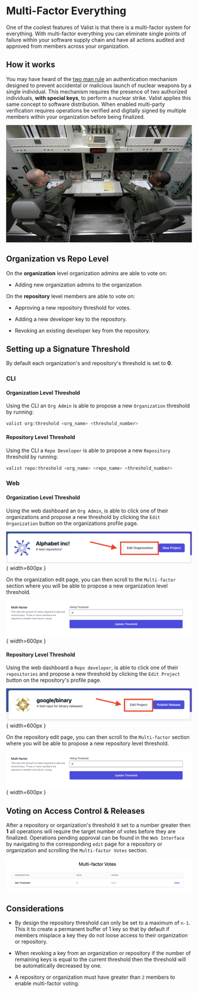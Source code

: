 # Multi-Factor Everything

One of the coolest features of Valist is that there is a multi-factor system for everything. With multi-factor everything you can eliminate single points of failure within your software supply chain and have all actions audited and approved from members across your organization.

## How it works

You may have heard of the [two man rule](https://en.wikipedia.org/wiki/Two-man_rule) an authentication mechanism designed to prevent accidental or malicious launch of nuclear weapons by a single individual. This mechanism requires the presence of two authorized individuals, **with special keys**, to perform a nuclear strike. Valist applies this same concept to software distribution. When enabled multi-party verification requires operations be verified and digitally signed by multiple members within your organization before being finalized.

![two-man-rule](img/two-man-rule.jpeg)

## Organization vs Repo Level

On the **organization** level organization admins are able to vote on:

* Adding new organization admins to the organization

On the **repository** level members are able to vote on:

* Approving a new repository threshold for votes.

* Adding a new developer key to the repository.

* Revoking an existing developer key from the repository.

## Setting up a Signature Threshold

By default each organization's and repository's threshold is set to **0**.

### CLI

#### Organization Level Threshold

Using the CLI an `Org Admin`  is able to propose a new `Organization` threshold by running:

```bash
valist org:threshold <org_name> <threshold_number>
```

#### Repository Level Threshold

Using the CLI a `Repo Developer` is able to propose a new `Repository` threshold by running:

```bash
valist repo:threshold <org_name> <repo_name> <threshold_number>
```

### Web

#### Organization Level Threshold

Using the web dashboard an `Org Admin`, is able to click one of their organizations and propose a new threshold by clicking the `Edit Organization` button on the organizations profile page.

![valist-org-edit-button](img/valist-org-edit-button.png){ width=600px }

On the organization edit page, you can then scroll to the `Multi-factor` section where you will be able to propose a new organization level threshold.

![valist-org-set-threshold](img/valist-org-set-threshold.png){ width=600px }

#### Repository Level Threshold

Using the web dashboard a `Repo developer`, is able to click one of their `repositories` and propose a new threshold by clicking the `Edit Project` button on the repository's profile page.

![valist-org-edit-button](img/valist-repo-edit-button.png){ width=600px }

On the repository edit page, you can then scroll to the `Multi-factor` section where you will be able to propose a new repository level threshold.

![valist-org-set-threshold](img/valist-org-set-threshold.png){ width=600px }

## Voting on Access Control & Releases

After a repository or organization's threshold it set to a number greater then **1** all operations will require the target number of votes before they are finalized. Operations pending approval can be found in the `Web Interface` by navigating to the corresponding `edit` page for a repository or organization and scrolling the `Multi-factor Votes` section.

![multi-factor-votes](img/valist-multi-factor-votes.png)

## Considerations

* By design the repository threshold can only be set to a maximum of `n-1`. This it to create a permanent buffer of 1 key so that by default if members misplace a key they do not loose access to their organization or repository.

* When revoking a key from an organization or repository if the number of remaining keys is equal to the current threshold then the threshold will be automatically decreased by one.

* A repository or organization must have greater than `2` members to enable multi-factor voting.
